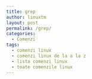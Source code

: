 ```yaml
---
title: grep
author: linuxtm
layout: post
permalink: /grep/
categories:
  - Comenzi
tags:
  - comenzi linux
  - comenzi linux de la a la z
  - lista comenzi linux
  - toate comenzile linux
---
```

